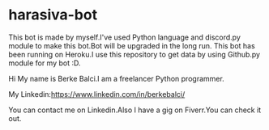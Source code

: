 # harasiva-bot

This bot is made by myself.I've used Python language and discord.py module to make this bot.Bot will be upgraded in the long run.
This bot has been running on Heroku.I use this repository to get data by using Github.py module for my bot :D.

Hi My name is Berke Balci.I am a freelancer Python programmer.

My Linkedin:https://www.linkedin.com/in/berkebalci/

You can contact me on Linkedin.Also I have a gig on Fiverr.You can check it out.
